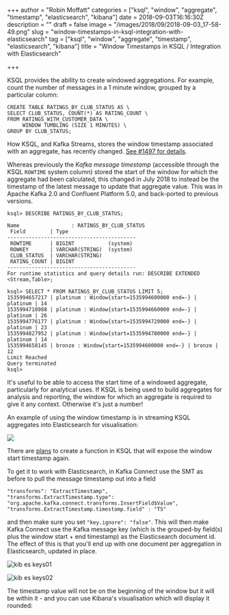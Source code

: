 +++
author = "Robin Moffatt"
categories = ["ksql", "window", "aggregate", "timestamp", "elasticsearch", "kibana"]
date = 2018-09-03T16:16:30Z
description = ""
draft = false
image = "/images/2018/09/2018-09-03_17-58-49.png"
slug = "window-timestamps-in-ksql-integration-with-elasticsearch"
tag = ["ksql", "window", "aggregate", "timestamp", "elasticsearch", "kibana"]
title = "Window Timestamps in KSQL / Integration with Elasticsearch"

+++

KSQL provides the ability to create windowed aggregations. For example,
count the number of messages in a 1 minute window, grouped by a
particular column:

``` {.sql}
CREATE TABLE RATINGS_BY_CLUB_STATUS AS \
SELECT CLUB_STATUS, COUNT(*) AS RATING_COUNT \
FROM RATINGS_WITH_CUSTOMER_DATA \
     WINDOW TUMBLING (SIZE 1 MINUTES) \
GROUP BY CLUB_STATUS;
```

How KSQL, and Kafka Streams, stores the window timestamp associated with
an aggregate, has recently changed. [See \#1497 for
details](https://github.com/confluentinc/ksql/issues/1497).

Whereas previously the *Kafka message timestamp* (accessible through the
KSQL `ROWTIME` system column) stored the start of the window for which
the aggregate had been calculated, this changed in July 2018 to instead
be the timestamp of the latest message to update that aggregate value.
This was in Apache Kafka 2.0 and Confluent Platform 5.0, and back-ported
to previous versions.

```
ksql> DESCRIBE RATINGS_BY_CLUB_STATUS;

Name                 : RATINGS_BY_CLUB_STATUS
 Field        | Type
------------------------------------------
 ROWTIME      | BIGINT           (system)
 ROWKEY       | VARCHAR(STRING)  (system)
 CLUB_STATUS  | VARCHAR(STRING)
 RATING_COUNT | BIGINT
------------------------------------------
For runtime statistics and query details run: DESCRIBE EXTENDED <Stream,Table>;

ksql> SELECT * FROM RATINGS_BY_CLUB_STATUS LIMIT 5;
1535994657217 | platinum : Window{start=1535994600000 end=-} | platinum | 14
1535994718988 | platinum : Window{start=1535994660000 end=-} | platinum | 26
1535994776177 | platinum : Window{start=1535994720000 end=-} | platinum | 23
1535994827952 | platinum : Window{start=1535994780000 end=-} | platinum | 14
1535994658145 | bronze : Window{start=1535994600000 end=-} | bronze | 12
Limit Reached
Query terminated
ksql>
```

It's useful to be able to access the start time of a windowed aggregate,
particularly for analytical uses. If KSQL is being used to build
aggregates for analysis and reporting, the window for which an aggregate
is required to give it any context. Otherwise it's just a number!

An example of using the window timestamp is in streaming KSQL aggregates
into Elasticsearch for visualisation:

![](/images/2018/09/ksqlsoe08.png)

There are [plans](https://github.com/confluentinc/ksql/issues/1674) to create a function in KSQL that will expose the window start timestamp again.

To get it to work with Elasticsearch, in Kafka Connect use the SMT as
before to pull the message timestamp out into a field

    "transforms": "ExtractTimestamp",
    "transforms.ExtractTimestamp.type": "org.apache.kafka.connect.transforms.InsertField$Value",
    "transforms.ExtractTimestamp.timestamp.field" : "TS"

and then make sure you set `"key.ignore": "false"`. This will then make
Kafka Connect use the Kafka message key (which is the grouped-by
field(s) plus the window start + end timestamp) as the Elasticsearch
document id. The effect of this is that you'll end up with one document
per aggregation in Elasticsearch, updated in place.

![kib es keys01](/images/2018/09/kib-es-keys01.png)

![kib es keys02](/images/2018/09/kib-es-keys02.png)

The timestamp value will not be on the beginning of the window but it
will be within it - and you can use Kibana's visualisation which will
display it rounded:
